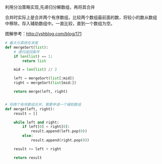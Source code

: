 利用分治策略实现,先递归分解数组，再将其合并

合并时实际上是合并两个有序数组，比较两个数组最前面的数，将较小的数从数组中移除，存入辅助数组中。一直比较，直到一个数组为空。

图解参考：http://yshblog.com/blog/171

```python
# 最大元素排在末尾
def mergeSort(list):
    # 递归返回条件
    if len(list) == 1:
        return list

    mid = len(list) // 2

    left = mergeSort(list[:mid])
    right = mergeSort(list[mid:])

    return merge(left, right)


# 将两个有序数组合并，需要申请一个辅助数组
def merge(left, right):
    result = []

    while left and right:
        if left[0] < right[0]:
            result.append(left.pop(0))
        else:
            result.append(right.pop(0))

    result += left + right

    return result

```
